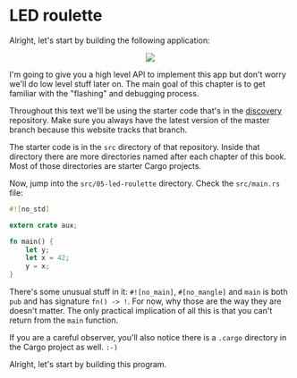 # LED roulette

Alright, let's start by building the following application:

<p align="center">
<img src="https://i.imgur.com/0k1r2Lc.gif">
</p>

I'm going to give you a high level API to implement this app but don't worry
we'll do low level stuff later on. The main goal of this chapter is to get
familiar with the "flashing" and debugging process.

Throughout this text we'll be using the starter code that's in the [discovery]
repository. Make sure you always have the latest version of the master branch
because this website tracks that branch.

The starter code is in the `src` directory of that repository. Inside that
directory there are more directories named after each chapter of this book. Most of
those directories are starter Cargo projects.

[discovery]: https://github.com/japaric/discovery

Now, jump into the `src/05-led-roulette` directory. Check the `src/main.rs`
file:

``` rust
#![no_std]

extern crate aux;

fn main() {
    let y;
    let x = 42;
    y = x;
}
```

<!-- FIXME outdated: `#[no_main]` and `#[no_mangle]` are no longer required -->

There's some unusual stuff in it: `#![no_main]`, `#[no_mangle]` and `main` is
both `pub` and has signature `fn() -> !`. For now, why those are the way they
are doesn't matter. The only practical implication of all this is that you can't
return from the `main` function.

If you are a careful observer, you'll also notice there is a `.cargo` directory
in the Cargo project as well. `:-)`

Alright, let's start by building this program.
